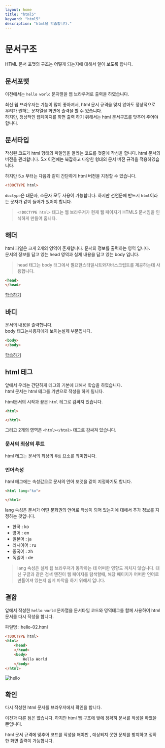 ```yaml
---
layout: home
title: "html5"
keyword: "html5"
description: "html을 학습합니다."
---
```


# 문서구조
HTML 문서 포맷의 구조는 어떻게 되는지에 대해서 알아 보도록 합니다.


## 문서포맷
이전에서는 `hello world` 문자열을 웹 브라우저로 출력을 하였습니다.

최신 웹 브라우저는 기능이 많이 좋아져서, html 문서 규격을 맞지 않아도 정상적으로 우리가 원하는 문자열을 화면에 출력을 할 수 있습니다.  
하지만, 정상적인 웹페이지를 화면 출력 하기 위해서는 html 문서구조를 맞추어 주어야 합니다.


## 문서타입
작성된 코드가 html 형태의 파일임을 알리는 코드를 첫줄에 작성을 합니다.
html 문서의 버전을 관리합니다. 5.x 이전에는 복잡하고 다양한 형태의 문서 버전 규격을 적용하였습니다.

하지만 5.x 부터는 다음과 같이 간단하게 html 버전을 지정할 수 있습니다.

```html
<!DOCTYPE html>
```

`doctype`은 대문자, 소문자 모두 사용이 가능합니다. 하지만 선언문에 반드시 `html`이라는 문자가 같이 들어가 있어야 합니다.
> `<!DOCTYPE html>` 태그는 웹 브라우저가 현재 웹 페이지가 HTMLS 문서임을 인식하게 만들어 줍니다.



## 해더
html 파일은 크게 2개의 영역이 존재합니다. 문서의 정보를 출력하는 영역 입니다.  
문서의 정보를 담고 있는 head 영역과 실제 내용을 담고 있는 body 입니다.

> head 태그는 body 태그에서 필요한스타일시트와자바스크립트를 제공하는데 사용합니다.

```html
<head> 
</head>
```

[학습하기](head)


## 바디
문서의 내용을 출력합니다.  
body 태그는사용자에게 보이는실제 부분입니다. 

```html
<body>
</body>
```

[학습하기](body)


## html 테그
앞에서 우리는 간단하게 테그의 기본에 대해서 학습을 하였습니다.  
html 문서는 html 테그를 기반으로 작성을 하게 됩니다.

html문서의 시작과 끝은 `html` 테그로 감싸져 있습니다.

```html
<html>

</html>
```
그리고 2개의 영역은 `<html></html>` 테그로 감싸져 있습니다.

### 문서의 최상의 루트
html 테그는 문서의 최상의 `루트` 요소를 의미합니다.

### 언어속성
html 테그에는 속성값으로 문서의 언어 포맷을 같이 지정하기도 합니다.

```html
<html lang="ko">

</html>
```

lang 속성은 문서가 어떤 문화권의 언어로 작성이 되어 있는지에 대해서 추가 정보를 지정하는 것입니다.

* 한국 : ko
* 영어 : en
* 일본어 : ja
* 러시아어 : ru
* 중국어 : zh
* 독일어 : de

> lang 속성은 실제 웹 브라우저가 동작하는 데 어떠한 영향도 끼치지 않습니다. 대신 구글과 같은 검색 엔진이 웹 페이지를 탐색할때, 해당 페이지가 어떠한 언어로 만들어져 있는지 쉽게 파악을 하기 위해서 입니다.



## 결합
앞에서 작성한 `hello world` 문자열을 문서타입 코드와 영역테그를 함께 사용하여  html 문서를 다시 작성을 합니다.

파일명 : hello-02.html
```html
<!DOCTYPE html>
<html>
    <head> 
    </head>
    <body>
        Hello World
    </body>
</html>
```

![hello](./img/html5.png)

## 확인
다시 작성한 html 문서를 브라우저에서 확인을 합니다. 

이전과 다른 점은 없습니다.
하지만 html 웹 구조에 맞에 정확히 문서를 작성을 하였을뿐입니다.

html 문서 규격에 맞추어 코드를 작성을 해야만 , 예상되지 못한 문제를 방지하고
정확한 화면 출력이 가능합니다.




